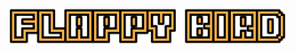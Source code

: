 <h1 align="center"><img src="https://github.com/DanielFariias/Flappy-Bird/blob/main/.github/logo.png"></h1>

